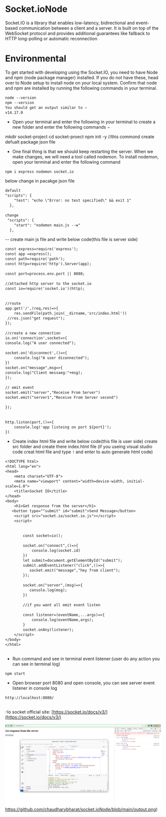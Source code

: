 # Socket.ioNode
Socket.IO is a library that enables low-latency, bidirectional and event-based communication between a client and a server. It is built on top of the WebSocket protocol and provides additional guarantees like fallback to HTTP long-polling or automatic reconnection
# Environmental
To get started with developing using the Socket.IO, you need to have Node and npm (node package manager) installed. If you do not have these, head over to Node setup to install node on your local system. Confirm that node and npm are installed by running the following commands in your terminal.
```
node --version
npm --version
You should get an output similar to −
v14.17.0

```
 - Open your terminal and enter the following in your terminal to create a new folder and enter the following commands − 

 mkdir socket-project
 cd socket-proect
 npm init -y //this commond create defualt package json file  

- One final thing is that we should keep restarting the server. When we make changes, we will need a tool called nodemon. To install nodemon, open your terminal and enter the following command

```
npm i express nodemon socket.io

```
below change in pacakge json file
```
default
"scripts": {
    "test": "echo \"Error: no test specified\" && exit 1"
  },
 
change
 "scripts": {
    "start": "nodemon main.js --w"
  },

```
-- create main js file and write below code(this file is server side) 

```
const express=require('express');
const app =express();
const path=require('path');
const http=require('http').Server(app);

const port=process.env.port || 8080;

//attached http server to the socket.io
const io=require('socket.io')(http);


//route
app.get('/',(req,res)=>{
    res.sendFile(path.join(__dirname,'src/index.html'))
 //res.json("get request");
});

//create a new connection
io.on('connection',socket=>{
console.log("A user connected");

socket.on('disconnect',()=>{
    console.log("A user diconnected");
})
socket.on("message",msg=>{
console.log("Client messaeg:"+msg);
});

// emit event
socket.emit("server","Receive From Server")
socket.emit("server1","Receive From Server second")

});


http.listen(port,()=>{
    console.log('app listeing on port ${port}');
})

```

- Create index html file and write below code(this file is user side) 
create src folder and create there index.html file
(if you useing visual studio code creat html file and type  `!`  and enter to auto generate html code)

```
<!DOCTYPE html>
<html lang="en">
<head>
    <meta charset="UTF-8">
    <meta name="viewport" content="width=device-width, initial-scale=1.0">
    <title>Socket IO</title>
</head>
<body>
    <h1>Get response from the server</h1>
   <button type=""submit" id="submit">Send Message</button>
    <script src="socket.io/socket.io.js"></script>
    <script>

        
        const socket=io();

        socket.on("connect",()=>{
            console.log(socket.id)
        })
        let submit=document.getElementById("submit");
        submit.addEventListener("click",()=>{
           socket.emit("message","hey from client"); 
        });

        socket.on("server",(msg)=>{
           console.log(msg);
        })

        //if you want all emit event listen

        const listener=(eventName,...args)=>{
            console.log(eventName,args);
        }
        socket.onAny(listener);
    </script>
</body>
</html>


```
- Run command and see in terminal event listener:(user do any action you can see in terminal log)
  
```
npm start

```
- Open browser port 8080 and open console, you can see server event listener in console log
  
```
http://localhost:8080/
  
```
-Io socket official site:
[https://socket.io/docs/v3/](https://socket.io/docs/v3/)




![Screenshot of an output.](https://github.com/chaudharybharat/socket.ioNode/blob/main/output.png)https://github.com/chaudharybharat/socket.ioNode/blob/main/output.png)

